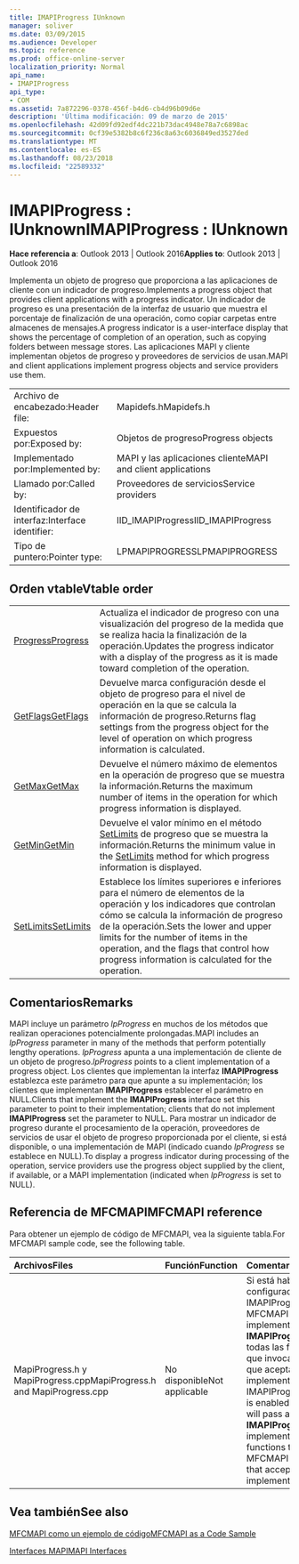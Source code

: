 ```yaml
---
title: IMAPIProgress IUnknown
manager: soliver
ms.date: 03/09/2015
ms.audience: Developer
ms.topic: reference
ms.prod: office-online-server
localization_priority: Normal
api_name:
- IMAPIProgress
api_type:
- COM
ms.assetid: 7a872296-0378-456f-b4d6-cb4d96b09d6e
description: 'Última modificación: 09 de marzo de 2015'
ms.openlocfilehash: 42d09fd92edf4dc221b73dac4948e78a7c6898ac
ms.sourcegitcommit: 0cf39e5382b8c6f236c8a63c6036849ed3527ded
ms.translationtype: MT
ms.contentlocale: es-ES
ms.lasthandoff: 08/23/2018
ms.locfileid: "22589332"
---
```

# <a name="imapiprogress--iunknown"></a><span data-ttu-id="1681d-103">IMAPIProgress : IUnknown</span><span class="sxs-lookup"><span data-stu-id="1681d-103">IMAPIProgress : IUnknown</span></span>

  
  
<span data-ttu-id="1681d-104">**Hace referencia a**: Outlook 2013 | Outlook 2016</span><span class="sxs-lookup"><span data-stu-id="1681d-104">**Applies to**: Outlook 2013 | Outlook 2016</span></span> 
  
<span data-ttu-id="1681d-105">Implementa un objeto de progreso que proporciona a las aplicaciones de cliente con un indicador de progreso.</span><span class="sxs-lookup"><span data-stu-id="1681d-105">Implements a progress object that provides client applications with a progress indicator.</span></span> <span data-ttu-id="1681d-106">Un indicador de progreso es una presentación de la interfaz de usuario que muestra el porcentaje de finalización de una operación, como copiar carpetas entre almacenes de mensajes.</span><span class="sxs-lookup"><span data-stu-id="1681d-106">A progress indicator is a user-interface display that shows the percentage of completion of an operation, such as copying folders between message stores.</span></span> <span data-ttu-id="1681d-107">Las aplicaciones MAPI y cliente implementan objetos de progreso y proveedores de servicios de usan.</span><span class="sxs-lookup"><span data-stu-id="1681d-107">MAPI and client applications implement progress objects and service providers use them.</span></span> 
  
|||
|:-----|:-----|
|<span data-ttu-id="1681d-108">Archivo de encabezado:</span><span class="sxs-lookup"><span data-stu-id="1681d-108">Header file:</span></span>  <br/> |<span data-ttu-id="1681d-109">Mapidefs.h</span><span class="sxs-lookup"><span data-stu-id="1681d-109">Mapidefs.h</span></span>  <br/> |
|<span data-ttu-id="1681d-110">Expuestos por:</span><span class="sxs-lookup"><span data-stu-id="1681d-110">Exposed by:</span></span>  <br/> |<span data-ttu-id="1681d-111">Objetos de progreso</span><span class="sxs-lookup"><span data-stu-id="1681d-111">Progress objects</span></span>  <br/> |
|<span data-ttu-id="1681d-112">Implementado por:</span><span class="sxs-lookup"><span data-stu-id="1681d-112">Implemented by:</span></span>  <br/> |<span data-ttu-id="1681d-113">MAPI y las aplicaciones cliente</span><span class="sxs-lookup"><span data-stu-id="1681d-113">MAPI and client applications</span></span>  <br/> |
|<span data-ttu-id="1681d-114">Llamado por:</span><span class="sxs-lookup"><span data-stu-id="1681d-114">Called by:</span></span>  <br/> |<span data-ttu-id="1681d-115">Proveedores de servicios</span><span class="sxs-lookup"><span data-stu-id="1681d-115">Service providers</span></span>  <br/> |
|<span data-ttu-id="1681d-116">Identificador de interfaz:</span><span class="sxs-lookup"><span data-stu-id="1681d-116">Interface identifier:</span></span>  <br/> |<span data-ttu-id="1681d-117">IID_IMAPIProgress</span><span class="sxs-lookup"><span data-stu-id="1681d-117">IID_IMAPIProgress</span></span>  <br/> |
|<span data-ttu-id="1681d-118">Tipo de puntero:</span><span class="sxs-lookup"><span data-stu-id="1681d-118">Pointer type:</span></span>  <br/> |<span data-ttu-id="1681d-119">LPMAPIPROGRESS</span><span class="sxs-lookup"><span data-stu-id="1681d-119">LPMAPIPROGRESS</span></span>  <br/> |
   
## <a name="vtable-order"></a><span data-ttu-id="1681d-120">Orden vtable</span><span class="sxs-lookup"><span data-stu-id="1681d-120">Vtable order</span></span>

|||
|:-----|:-----|
|[<span data-ttu-id="1681d-121">Progress</span><span class="sxs-lookup"><span data-stu-id="1681d-121">Progress</span></span>](imapiprogress-progress.md) <br/> |<span data-ttu-id="1681d-122">Actualiza el indicador de progreso con una visualización del progreso de la medida que se realiza hacia la finalización de la operación.</span><span class="sxs-lookup"><span data-stu-id="1681d-122">Updates the progress indicator with a display of the progress as it is made toward completion of the operation.</span></span>  <br/> |
|[<span data-ttu-id="1681d-123">GetFlags</span><span class="sxs-lookup"><span data-stu-id="1681d-123">GetFlags</span></span>](imapiprogress-getflags.md) <br/> |<span data-ttu-id="1681d-124">Devuelve marca configuración desde el objeto de progreso para el nivel de operación en la que se calcula la información de progreso.</span><span class="sxs-lookup"><span data-stu-id="1681d-124">Returns flag settings from the progress object for the level of operation on which progress information is calculated.</span></span>  <br/> |
|[<span data-ttu-id="1681d-125">GetMax</span><span class="sxs-lookup"><span data-stu-id="1681d-125">GetMax</span></span>](imapiprogress-getmax.md) <br/> |<span data-ttu-id="1681d-126">Devuelve el número máximo de elementos en la operación de progreso que se muestra la información.</span><span class="sxs-lookup"><span data-stu-id="1681d-126">Returns the maximum number of items in the operation for which progress information is displayed.</span></span>  <br/> |
|[<span data-ttu-id="1681d-127">GetMin</span><span class="sxs-lookup"><span data-stu-id="1681d-127">GetMin</span></span>](imapiprogress-getmin.md) <br/> |<span data-ttu-id="1681d-128">Devuelve el valor mínimo en el método [SetLimits](imapiprogress-setlimits.md) de progreso que se muestra la información.</span><span class="sxs-lookup"><span data-stu-id="1681d-128">Returns the minimum value in the [SetLimits](imapiprogress-setlimits.md) method for which progress information is displayed.</span></span>  <br/> |
|[<span data-ttu-id="1681d-129">SetLimits</span><span class="sxs-lookup"><span data-stu-id="1681d-129">SetLimits</span></span>](imapiprogress-setlimits.md) <br/> |<span data-ttu-id="1681d-130">Establece los límites superiores e inferiores para el número de elementos de la operación y los indicadores que controlan cómo se calcula la información de progreso de la operación.</span><span class="sxs-lookup"><span data-stu-id="1681d-130">Sets the lower and upper limits for the number of items in the operation, and the flags that control how progress information is calculated for the operation.</span></span>  <br/> |
   
## <a name="remarks"></a><span data-ttu-id="1681d-131">Comentarios</span><span class="sxs-lookup"><span data-stu-id="1681d-131">Remarks</span></span>

<span data-ttu-id="1681d-132">MAPI incluye un parámetro _lpProgress_ en muchos de los métodos que realizan operaciones potencialmente prolongadas.</span><span class="sxs-lookup"><span data-stu-id="1681d-132">MAPI includes an  _lpProgress_ parameter in many of the methods that perform potentially lengthy operations.</span></span>  <span data-ttu-id="1681d-133">_lpProgress_ apunta a una implementación de cliente de un objeto de progreso.</span><span class="sxs-lookup"><span data-stu-id="1681d-133">_lpProgress_ points to a client implementation of a progress object.</span></span> <span data-ttu-id="1681d-134">Los clientes que implementan la interfaz **IMAPIProgress** establezca este parámetro para que apunte a su implementación; los clientes que implementan **IMAPIProgress** establecer el parámetro en NULL.</span><span class="sxs-lookup"><span data-stu-id="1681d-134">Clients that implement the **IMAPIProgress** interface set this parameter to point to their implementation; clients that do not implement **IMAPIProgress** set the parameter to NULL.</span></span> <span data-ttu-id="1681d-135">Para mostrar un indicador de progreso durante el procesamiento de la operación, proveedores de servicios de usar el objeto de progreso proporcionada por el cliente, si está disponible, o una implementación de MAPI (indicado cuando _lpProgress_ se establece en NULL).</span><span class="sxs-lookup"><span data-stu-id="1681d-135">To display a progress indicator during processing of the operation, service providers use the progress object supplied by the client, if available, or a MAPI implementation (indicated when  _lpProgress_ is set to NULL).</span></span> 
  
## <a name="mfcmapi-reference"></a><span data-ttu-id="1681d-136">Referencia de MFCMAPI</span><span class="sxs-lookup"><span data-stu-id="1681d-136">MFCMAPI reference</span></span>

<span data-ttu-id="1681d-137">Para obtener un ejemplo de código de MFCMAPI, vea la siguiente tabla.</span><span class="sxs-lookup"><span data-stu-id="1681d-137">For MFCMAPI sample code, see the following table.</span></span>
  
|<span data-ttu-id="1681d-138">**Archivos**</span><span class="sxs-lookup"><span data-stu-id="1681d-138">**Files**</span></span>|<span data-ttu-id="1681d-139">**Función**</span><span class="sxs-lookup"><span data-stu-id="1681d-139">**Function**</span></span>|<span data-ttu-id="1681d-140">**Comentario**</span><span class="sxs-lookup"><span data-stu-id="1681d-140">**Comment**</span></span>|
|:-----|:-----|:-----|
|<span data-ttu-id="1681d-141">MapiProgress.h y MapiProgress.cpp</span><span class="sxs-lookup"><span data-stu-id="1681d-141">MapiProgress.h and MapiProgress.cpp</span></span>  <br/> |<span data-ttu-id="1681d-142">No disponible</span><span class="sxs-lookup"><span data-stu-id="1681d-142">Not applicable</span></span>  <br/> |<span data-ttu-id="1681d-143">Si está habilitada la configuración de IMAPIProgress, MFCMAPI pasará una implementación de **IMAPIProgress** a todas las funciones que invoca MFCMAPI que aceptan una implementación.</span><span class="sxs-lookup"><span data-stu-id="1681d-143">If the IMAPIProgress setting is enabled, MFCMAPI will pass an **IMAPIProgress** implementation to all functions that MFCMAPI invokes that accept an implementation.</span></span>  <br/> |
   
## <a name="see-also"></a><span data-ttu-id="1681d-144">Vea también</span><span class="sxs-lookup"><span data-stu-id="1681d-144">See also</span></span>



[<span data-ttu-id="1681d-145">MFCMAPI como un ejemplo de código</span><span class="sxs-lookup"><span data-stu-id="1681d-145">MFCMAPI as a Code Sample</span></span>](mfcmapi-as-a-code-sample.md)
  
[<span data-ttu-id="1681d-146">Interfaces MAPI</span><span class="sxs-lookup"><span data-stu-id="1681d-146">MAPI Interfaces</span></span>](mapi-interfaces.md)

